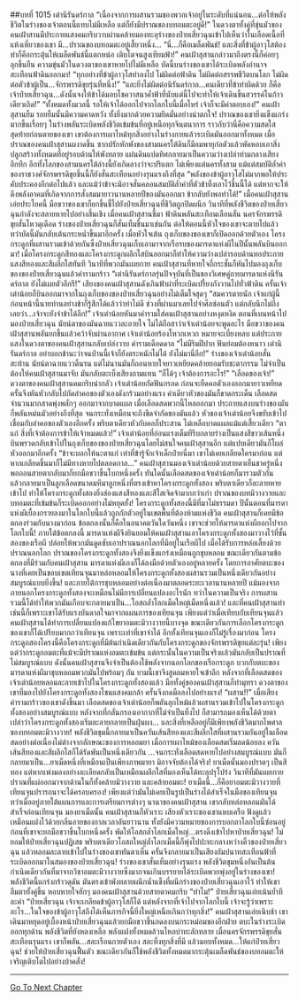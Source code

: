 ##บทที่ 1015 เต่านิรันดร์กาล
“เนื่องจากการผสานรวมของพวกเจ้าอยู่ในระดับที่แน่นอน...ต่อให้พลังชีวิตในร่างของเจ้าตอนนี้แทบไม่มีเหลือ แต่ก็ยังมีปราณของบทอมตะอยู่ดี!” ในดวงตาทั้งคู่ที่ขุ่นมัวของคนเฝ้าสานมีประกายแสงคมกริบวาบผ่านคล้ายมองทะลุร่างของป๋ายเสี่ยวฉุนเข้าไปเห็นว่าในเลือดเนื้อที่แห้งเหี่ยวของเขา มี...ปราณของบทอมตะอยู่เสี้ยวหนึ่ง...
“นี่...ก็คือเมล็ดพันธ์! และสิ่งที่ข้าผู้อาวุโสต้องทำก็คือกระตุ้นให้เมล็ดพันธ์นี้แตกหน่อ เติบโตจนสูงเทียมฟ้า!” คนเฝ้าสุสานกล่าวมาถึงตรงนี้ก็ค่อยๆ ลุกขึ้นยืน ความขุ่นมัวในดวงตาของเขาหายไปไม่มีเหลือ บัดนี้บนร่างของเขาได้ระเบิดพลังอำนาจสะเทือนฟ้าดินออกมา!
“ทุกอย่างที่ข้าผู้อาวุโสทำลงไป ไม่ผิดต่อฟ้าดิน ไม่ผิดต่อสรรพชีวิตบนโลก ไม่ผิดต่อตัวข้าผู้เป็น...จักรพรรดิขุยรุ่นที่หนึ่ง!”
“และยิ่งไม่ผิดต่อนิรันดร์กาล...คนเดียวที่ข้าทำผิดด้วย ก็คือเจ้าป๋ายเสี่ยวฉุน...ดังนั้นจงให้ข้าได้มอบโชควาสนาค้ำฟ้าที่นับแต่นี้ไปจะทำให้เจ้าเดินขึ้นสวรรค์ในก้าวเดียวเถิด!”
“ทั้งหมดทั้งมวลนี้ รอให้เจ้าได้ออกไปจากโลกใบนี้เมื่อไหร่ เจ้าก็จะมีคำตอบเอง!” คนเฝ้าสุสานยิ้ม รอยยิ้มนั้นมีความคาดหวัง ทั้งยิ่งมากด้วยความยึดมั่นอย่างน่าตกใจ!
ปราณของเขายิ่งแข็งแกร่งมากขึ้นเรื่อยๆ ในร่างพลันระเบิดพลังชีวิตเข้มข้นที่อยู่เหนือทุกจินตนาการ ราวกับว่านี่คือความสดใสสุดท้ายก่อนตายของเขา เขาต้องการเผาไหม้ทุกสิ่งอย่างในร่างกายแล้วระเบิดมันออกมาทั้งหมด
เมื่อปราณของคนเฝ้าสุสานผงาดขึ้น ซากปรักหักพังของสามนครใต้ดินก็มีลมพายุก่อตัวแล้วพัดหอบเอาสิ่งปลูกสร้างทั้งหมดที่อยู่รอบด้านให้พังทลาย แผ่นดินแปดทิศกลายมาเป็นความว่างเปล่าท่ามกลางเสียงอึกทึก
อีกทั้งโลกของสามนครใต้ล่างนี้ยังเกิดลางว่าจะปริแตก ไม่เพียงแต่นครทั้งสาม แม้แต่สมบัติล้ำค่าของราชวงศ์จักรพรรดิขุยชิ้นนี้ก็ยังสั่นสะเทือนอย่างรุนแรงถึงที่สุด
“พลังของข้าผู้อาวุโสไม่มากพอให้ประคับประคองอีกต่อไปแล้ว และแม้ว่าข้าจะมิอาจสั่นคลอนสมบัติล้ำค่าที่ตัวข้าทิ้งเอาไว้ชิ้นนี้ได้ แต่หากจะให้ดึงพลังอาคมที่เกิดจากการสั่งสมมายาวนานหลายปีของมันออกมา ข้ากลับยังพอทำได้!” เมื่อคนเฝ้าสุสานเอ่ยประโยคนี้ มือขวาของเขาก็ยกขึ้นชี้ไปยังป๋ายเสี่ยวฉุนที่ชีวิตถูกปิดผนึก
วินาทีที่พลังชีวิตของป๋ายเสี่ยวฉุนกำลังจะสลายหายไปอย่างสิ้นเชิง เมื่อคนเฝ้าสุสานชี้มา ฟ้าดินพลันสะเทือนเลือนลั่น นครจักรพรรดิขุยสั่นไหวดุเดือด ร่างของป๋ายเสี่ยวฉุนก็สั่นเทิ้มขึ้นมาเช่นกัน
ต่อให้ตอนนี้หัวใจของเขาจะตายไปแล้ว ทว่าบัดนี้มันกลับเต้นกระหน่ำขึ้นมาอีกครั้ง เมื่อหัวใจเต้น ถุงเก็บของของเขาก็เปิดออกด้วยตัวเอง โครงกระดูกที่ผสานรวมเข้าด้วยกันซึ่งป๋ายเสี่ยวฉุนเก็บเอามาจากเรือรบของมารดาแห่งผีในปีนั้นพลันบินออกมา!
เมื่อโครงกระดูกสีทองและโครงกระดูกผลึกใสบินออกมาก็ทำให้ความว่างเปล่ารอบด้านทอประกายแสงสีทองและสีผลึกใสทันที วินาทีที่พวกมันเผยกาย คนเฝ้าสุสานที่หายใจถี่กระชั้นก็หันไปมองถุงเก็บของของป๋ายเสี่ยวฉุนแล้วคำรามกร้าว
“เต่านิรันดร์กาลรุ่นปัจจุบันที่เป็นของวิเศษคู่กายมารดาแห่งนิรันดร์กาล ยังไม่เผยตัวอีกรึ!”
เสียงของคนเฝ้าสุสานดังเกินฟ้าผ่าที่ระเบิดเปรี้ยงกังวานไปทั่วฟ้าดิน ครั้นเจ้าเต่าน้อยก็บินออกมาจากในถุงเก็บของของป๋ายเสี่ยวฉุนอย่างไม่เต็มใจสุดๆ
“สมควรตายนัก เจ้าแก่ผู้นี้ ก่อนหน้านี้นายท่านอย่างข้าก็รู้สึกได้แล้วว่าท่าไม่ดี ช่วงที่ผ่านมาเลยไปจำศีลซ่อนตัว แต่กลับนึกไม่ถึงเลยว่า...เจ้าจะยังจำข้าได้อีก!” เจ้าเต่าน้อยหันมาคำรามใส่คนเฝ้าสุสานอย่างหงุดหงิด ตอนที่เบนหน้าไปมองป๋ายเสี่ยวฉุน นัยน์ตาของมันฉายแววละอายใจ
ไม่ได้ถือสาว่าเจ้าเต่าน้อยจะพูดอะไร มือขวาของคนเฝ้าสุสานพลันยกขึ้นแล้วคว้าจับผ่านอากาศ เจ้าเต่าน้อยร้องโหวกเหวก หมายจะเบี่ยงหลบ แต่ประกายแสงในดวงตาของคนเฝ้าสุสานกลับเปล่งวาบ คำรามเดือดดาล
“ไม่มีริมฝีปาก ฟันย่อมต้องหนาว เต่านิรันดร์กาล อย่าบอกข้านะว่าจนป่านนี้เจ้าก็ยังตระหนักไม่ได้ ยังไม่มานี่อีก!”
ร่างของเจ้าเต่าน้อยสั่นสะท้าน นัยน์ตาฉายแววดิ้นรน แต่ไม่นานมันก็ถอนหายใจยาวเหยียดคล้ายยอมรับชะตากรรม ไม่จำเป็นต้องให้คนเฝ้าสุสานมาจับ มันกลับตะเบ็งเสียงถามแทน
“ก็ได้ๆ เจ้าต้องการอะไร!”
“เลือดของเจ้า!” ดวงตาของคนเฝ้าสุสานคมกริบน่ากลัว เจ้าเต่าน้อยกัดฟันกรอด ก่อนจะยืดคอตัวเองออกมายาวเหยียด ครั้นจึงหันหัวกลับไปกัดลำคอของตัวเองดังกร้วมอย่างแรง
คำเดียวหัวของมันก็ขาดกระเด็น เลือดสดจำนวนมากสาดพุ่งพลั่กๆ ออกมาจากบาดแผล เมื่อเลือดสดพวกนี้ไหลออกมา ประกายแสงบนร่างของมันก็พลันหม่นมัวอย่างถึงที่สุด จนกระทั่งเหมือนจะถึงขีดจำกัดของมันแล้ว หัวของเจ้าเต่าน้อยจึงขยับเข้าไปเชื่อมกับลำคอของตัวเองอีกครั้ง พริบตาเดียวหัวกับคอก็ประสาน ไม่เหลือบาดแผลแม้แต่เสี้ยวเดียว
“ตาแก่ สิ่งที่เจ้าต้องการข้าให้เจ้าหมดแล้ว!” เจ้าเต่าน้อยที่อ่อนแรงเต็มทีรีบกลายร่างเป็นแสงสีขาวเส้นหนึ่งบินพรวดกลับเข้าไปในถุงเก็บของของป๋ายเสี่ยวฉุนโดยไม่สนใจคนเฝ้าสุสานอีก แต่แปบเดียวมันก็โผล่หัวออกมาอีกครั้ง
“ข้าจะบอกให้นะตาแก่ เท่าที่ข้ารู้จักเจ้าเด็กป๋ายนี่มา เขาไม่เคยเกลียดใครมาก่อน แต่หากเกลียดขึ้นมาก็ไม่มีทางหายไปตลอดกาล...”
คนเฝ้าสุสานมองเจ้าเต่าน้อยด้วยสายตาเย็นชาครู่หนึ่ง พอถอนสายตากลับมาก็ยกมือขวาขึ้นโบกหนึ่งครั้ง ทันใดนั้นเลือดสดของเจ้าเต่าน้อยก็มารวมตัวกันแล้วกลายมาเป็นลูกเลือดขนาดมหึมาลูกหนึ่งที่ตรงเข้าหาโครงกระดูกทั้งสอง พริบตาเดียวก็ละลายหายเข้าไป ทำให้โครงกระดูกทั้งสองยิ่งส่องแสงสีทองและสีใสเจิดจ้ามากกว่าเก่า
ปราณของบทมิวางวายและบทอมตะที่เข้มข้นก็ระเบิดออกอย่างไม่หยุดยั้ง!
โครงกระดูกทั้งสองนี้มีที่มาไม่ธรรมดา ปีนั้นตอนที่มารดาแห่งผีเยื้องกรายลงมาในโลกใบนี้แล้วถูกกักตัวอยู่ในเขตพื้นที่ต้องห้ามแห่งชีวิต คนเฝ้าสุสานก็เคยมีข้อตกลงร่วมกับนางมาก่อน
ข้อตกลงนั้นก็คือในอนาคตวันใดวันหนึ่ง เขาจะช่วยให้มารดาแห่งผีออกไปจากโลกใบนี้!
ภายใต้ข้อตกลงนี้ มารดาแห่งผีจึงยินยอมให้คนเฝ้าสุสานเอาโครงกระดูกทั้งสองมาวางไว้ที่ชั้นสองของเรือผี ปล่อยให้พวกมันดูดซับเอาปราณนอกโลกที่มีอยู่ในเรือผีไป
เมื่อได้รับการหล่อเลี้ยงด้วยปราณนอกโลก ปราณของโครงกระดูกทั้งสองจึงยิ่งแข็งแกร่งเหมือนถูกชุบหลอม ขณะเดียวกันตามข้อตกลงที่มีร่วมกับคนเฝ้าสุสาน มารดาแห่งผีเองก็ได้ลงมือด้วยตัวเองอยู่หลายครั้ง โดยการอาศัยตบะของนางที่เคยเป็นขอบเขตเทียนจุนมาหล่อหลอมให้โครงกระดูกทั้งสองผสานรวมเป็นหนึ่งเดียวกันอย่างสมบูรณ์แบบยิ่งขึ้น!
และภายใต้การชุบหลอมอย่างต่อเนื่องมาตลอดระยะเวลานานหลายปี แม้มองจากภายนอกโครงกระดูกทั้งสองจะเหมือนไม่มีการเปลี่ยนแปลงอะไรนัก ทว่าในความเป็นจริง การผสานรวมนี้ได้ทำให้พวกมันเกือบจะกลายมาเป็น...โอสถล้ำโลกเม็ดใหญ่เม็ดหนึ่งแล้ว!
และที่คนเฝ้าสุสานทำเช่นนี้ก็เพราะเขาได้รับแรงบันดาลใจมาจากแผนการของเทียนจุน เพียงแต่ว่าเมื่อเทียบกับเทียนจุนแล้ว คนเฝ้าสุสานได้ทำการเปลี่ยนแปลงแก้ไขยาอมตะมิวางวายนี้บางจุด
ขณะเดียวกันการเลือกโครงกระดูกของเขาก็ได้เปรียบมากกว่าเทียนจุน เพราะเท่าที่เขาจำได้ อีกทั้งเทียนจุนเองก็ไม่รู้เรื่องมาก่อน โครงกระดูกสองโครงนี้คือโครงกระดูกที่มีต้นกำเนิดเดียวกันกับโครงกระดูกของจักรพรรดิขุยแต่ละรุ่น!
เพียงแต่ว่ากระดูกอมตะที่แม้จะมีปราณแห่งอมตะเข้มข้น แต่กระนั้นในความเป็นจริงแล้วมันกลับเป็นปราณที่ไม่สมบูรณ์แบบ ดังนั้นคนเฝ้าสุสานจึงจำเป็นต้องใช้พลังจากนอกโลกของเรือกระดูก บวกกับตบะของมารดาแห่งผีมาชุบหลอมพวกมันไปพร้อมๆ กัน
ยามนี้เขาจึงสูดลมหายใจเข้าลึก หลังจากที่เลือดสดของเจ้าเต่าน้อยหลอมละลายเข้าไปในโครงกระดูกทั้งสองแล้ว มือทั้งคู่ของคนเฝ้าสุสานก็ทำมุทรา ดวงตาของเขาที่มองไปยังโครงกระดูกทั้งสองโชนแสงคมกล้า ครั้นจึงกดมือลงไปอย่างแรง!
“ผสาน!!”
เมื่อเสียงคำรามกร้าวของเขาดังขึ้นมา เลือดสดของเจ้าเต่าน้อยก็พลันลุกไหม้แล้วผสานรวมเข้าไปในโครงกระดูกทั้งสองอย่างสมบูรณ์แบบ หลังจากที่กลั่นกรองเอากากที่ไม่จำเป็นทิ้งไป ก็สามารถมองเห็นได้ด้วยตาเปล่าว่าโครงกระดูกทั้งสองเริ่มละลายกลายเป็นฝุ่นผง...
และสิ่งที่เหลืออยู่ก็มีเพียงพลังชีวิตมากไพศาลของบทอมตะมิวางวาย!
พลังชีวิตขุมนี้กลายมาเป็นควันเส้นสีทองและสีผลึกใสที่ผสานรวมกันอยู่ในเลือดสดอย่างต่อเนื่องไม่ต่างจากลักษณะของการหลอมยา เมื่อการเผาไหม้ของเลือดสดเริ่มลดน้อยลง ควันเส้นสีทองและสีผลึกใสก็ได้รัดพันเป็นหนึ่งเดียวกัน ...จนกระทั่งเลือดสดหายไปอย่างสมบูรณ์แบบ มันก็กลายมาเป็น...ยาเม็ดหนึ่งที่เหมือนเป็นเพียงภาพมายา มิอาจจับต้องได้จริง!
ยาเม็ดนั้นมองปราดๆ เป็นสีทอง แต่หากเพ่งมองอย่างละเอียดกลับเป็นเหมือนผลึกใสที่มองเห็นได้ทะลุปรุโปร่ง วินาทีที่มันเผยกาย ปราณที่แผ่ออกมาจากด้านในก็ทั้งคล้ายมิวางวาย และคล้ายอมตะ!
ยาเม็ดนี้...ก็คือยาอมตะมิวางวายที่เทียนจุนปรารถนาจะได้ครอบครอง!
เพียงแต่ว่ามันไม่เคยเป็นรูปเป็นร่างได้สำเร็จในมือของเทียนจุน ทว่าเมื่ออยู่ภายใต้แผนการและการเตรียมการต่างๆ นานาของคนเฝ้าสุสาน เขากลับหล่อหลอมมันได้สำเร็จก่อนเทียนจุน
มองยาเม็ดนั้น คนเฝ้าสุสานก็หัวเราะ เสียงหัวเราะของเขาแหบเครือ ฟังดูแล้วเหมือนแฝงไว้ด้วยกลิ่นอายของกาลเวลาอันยาวนาน ทั้งยังมีความหมายของการบอกลาโลกใบนี้ซ่อนอยู่ ก่อนที่เขาจะยกมือขวาขึ้นโบกหนึ่งครั้ง พัดให้โอสถล้ำโลกเม็ดใหญ่...ตรงดิ่งเข้าไปหาป๋ายเสี่ยวฉุน!
ไม่ยอมให้ป๋ายเสี่ยวฉุนปฏิเสธ พริบตาเดียวโอสถใหญ่ล้ำโลกเม็ดนี้ก็พุ่งไปปะทะกลางหว่างคิ้วของป๋ายเสี่ยวฉุน แล้วหลอมละลายเข้าไปในร่างของเขาทันตาเห็น ครั้นจึงกลายมาเป็นเสียงกัมปนาทสะเทือนฟ้าที่ระเบิดออกมาในสมองของป๋ายเสี่ยวฉุน!
ร่างของเขาสั่นเทิ้มอย่างรุนแรง พลังชีวิตขุมหนึ่งอันเป็นต้นกำเนิดเดียวกันที่มาจากวิชาอมตะมิวางวายซึ่งมากจนเกินบรรยายได้ระเบิดพวยพุ่งอยู่ในร่างของเขา!
พลังชีวิตนี้แกร่งกร้าวดุดัน มันตรงเข้าพังทลายผนึกน้ำแข็งที่ผนึกร่างของป๋ายเสี่ยวฉุนเอาไว้ ทำให้เขาลืมตาทั้งคู่ขึ้น หอบหายใจฮักๆ มองคนเฝ้าสุสานด้วยสายตาคมกริบ
“ทำไม!” ป๋ายเสี่ยวฉุนเอ่ยเน้นย้ำทีละคำ
“ป๋ายเสี่ยวฉุน เจ้าจะเกลียดข้าผู้อาวุโสก็ได้ แต่หลังจากที่เจ้าไปจากโลกใบนี้ เจ้าจะรู้ว่าเพราะอะไร...ในใจของข้าผู้อาวุโสถึงได้เห็นภารกิจนี้ยิ่งใหญ่เหนือเกินกว่าทุกสิ่ง!” คนเฝ้าสุสานเอ่ยเนิบช้า เขาเดินมาหยุดอยู่เบื้องหน้าป๋ายเสี่ยวฉุนแล้วยกมือขวาขึ้นกดลงบนกระหม่อมของอีกฝ่าย
ตบะในร่างระเบิดออกทุกด้าน พลังชีวิตที่ยังหลงเหลือ พลังแฝงทั้งหมดล้วนไหลบ่าทะลักทลาย เมื่อนครจักรพรรดิขุยสั่นสะเทือนรุนแรง เขาก็พลัน...สละเรือนกายตัวเอง สละทิ้งทุกสิ่งที่มี แล้วมอบทั้งหมด...ให้แก่ป๋ายเสี่ยวฉุน!
ช่วยให้ป๋ายเสี่ยวฉุนฟื้นตัว ขณะเดียวกันก็ใช้พลังชีวิตทั้งหมดมากระตุ้นเมล็ดพันธ์ของบทอมตะให้เจริญเติบโตไปอย่างบ้าคลั่ง!


------






[Go To Next Chapter]( ./162.md)